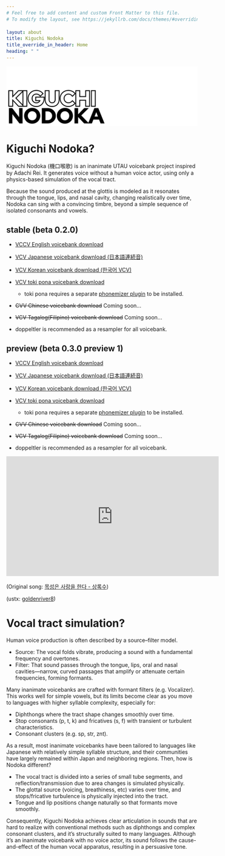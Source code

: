 ```yaml
---
# Feel free to add content and custom Front Matter to this file.
# To modify the layout, see https://jekyllrb.com/docs/themes/#overriding-theme-defaults

layout: about
title: Kiguchi Nodoka
title_override_in_header: Home
heading: " "
---
```


![Kiguchi Nodoka](/assets/images/images/kiguchi_nodoka.png)

# Kiguchi Nodoka?

Kiguchi Nodoka (機口喉歌) is an inanimate UTAU voicebank project inspired by Adachi Rei. It generates voice without a human voice actor, using only a physics-based simulation of the vocal tract.

Because the sound produced at the glottis is modeled as it resonates through the tongue, lips, and nasal cavity, changing realistically over time, Nodoka can sing with a convincing timbre, beyond a simple sequence of isolated consonants and vowels.

## stable (beta 0.2.0)

* [VCCV English voicebank download](https://github.com/yangpa-onyon/kiguchi-nodoka-official-web/releases/download/beta_0.2.0/KIGUCHI_NODOKA_EN.zip)

* [VCV Japanese voicebank download (日本語連続音)](https://github.com/yangpa-onyon/kiguchi-nodoka-official-web/releases/download/beta_0.2.0/KIGUCHI_NODOKA_JA.zip)

* [VCV Korean voicebank download (한국어 VCV)](https://github.com/yangpa-onyon/kiguchi-nodoka-official-web/releases/download/beta_0.2.0/KIGUCHI_NODOKA_KO.zip)

* [VCV toki pona voicebank download](https://github.com/yangpa-onyon/kiguchi-nodoka-official-web/releases/download/beta_0.2.0/KIGUCHI_NODOKA_TOK.zip)

  * toki pona requires a separate [phonemizer plugin](https://github.com/yangpa-onyon/kiguchi-nodoka-official-web/releases/download/beta_0.2.0/TokiPonaPhonemizer.dll) to be installed.

* ~~CVV Chinese voicebank download~~ Coming soon...

* ~~VCV Tagalog(Filipino) voicebank download~~ Coming soon...

* doppeltler is recommended as a resampler for all voicebank.

## preview (beta 0.3.0 preview 1)

* [VCCV English voicebank download](https://github.com/yangpa-onyon/kiguchi-nodoka-official-web/releases/download/beta_0.3.0_preview1/KIGUCHI_NODOKA_EN.zip)

* [VCV Japanese voicebank download (日本語連続音)](https://github.com/yangpa-onyon/kiguchi-nodoka-official-web/releases/download/beta_0.3.0_preview1/KIGUCHI_NODOKA_JA.zip)

* [VCV Korean voicebank download (한국어 VCV)](https://github.com/yangpa-onyon/kiguchi-nodoka-official-web/releases/download/beta_0.3.0_preview1/KIGUCHI_NODOKA_KO.zip)

* [VCV toki pona voicebank download](https://github.com/yangpa-onyon/kiguchi-nodoka-official-web/releases/download/beta_0.3.0_preview1/KIGUCHI_NODOKA_TOK.zip)

  * toki pona requires a separate [phonemizer plugin](https://github.com/yangpa-onyon/kiguchi-nodoka-official-web/releases/download/beta_0.3.0_preview1/TokiPonaPhonemizer.dll) to be installed.

* ~~CVV Chinese voicebank download~~ Coming soon...

* ~~VCV Tagalog(Filipino) voicebank download~~ Coming soon...

* doppeltler is recommended as a resampler for all voicebank.

<iframe width="560" height="315" src="https://www.youtube.com/embed/Y-0FhxAVppM?si=gFeDELW0zvrx8Vuc" title="YouTube video player" frameborder="0" allow="accelerometer; autoplay; clipboard-write; encrypted-media; gyroscope; picture-in-picture; web-share" referrerpolicy="strict-origin-when-cross-origin" allowfullscreen></iframe>

(Original song: [목성은 사랑을 한다 - 상록수](https://youtu.be/YfbYaT-PiKc?feature=shared))

(ustx: [goldenriver8](https://youtu.be/Ho5hrOG2DBc?feature=shared))

# Vocal tract simulation?

Human voice production is often described by a source–filter model.

* Source: The vocal folds vibrate, producing a sound with a fundamental frequency and overtones.
* Filter: That sound passes through the tongue, lips, oral and nasal cavities—narrow, curved passages that amplify or attenuate certain frequencies, forming formants.

Many inanimate voicebanks are crafted with formant filters (e.g. Vocalizer). This works well for simple vowels, but its limits become clear as you move to languages with higher syllable complexity, especially for:

* Diphthongs where the tract shape changes smoothly over time.
* Stop consonants (p, t, k) and fricatives (s, f) with transient or turbulent characteristics.
* Consonant clusters (e.g. sp, str, znt).

As a result, most inanimate voicebanks have been tailored to languages like Japanese with relatively simple syllable structure, and their communities have largely remained within Japan and neighboring regions. Then, how is Nodoka different?

* The vocal tract is divided into a series of small tube segments, and reflection/transmission due to area changes is simulated physically.
* The glottal source (voicing, breathiness, etc) varies over time, and stops/fricative turbulence is physically injected into the tract.
* Tongue and lip positions change naturally so that formants move smoothly.

Consequently, Kiguchi Nodoka achieves clear articulation in sounds that are hard to realize with conventional methods such as diphthongs and complex consonant clusters, and it’s structurally suited to many languages. Although it’s an inanimate voicebank with no voice actor, its sound follows the cause-and-effect of the human vocal apparatus, resulting in a persuasive tone.